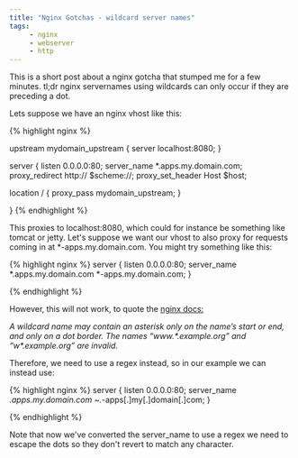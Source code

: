 ```yaml
---
title: "Nginx Gotchas - wildcard server names"
tags: 
     - nginx
     - webserver
     - http
---
```


This is a short post about a nginx gotcha that stumped me for a few minutes. tl;dr nginx servernames using wildcards can only occur if they are preceding a dot. 

Lets suppose we have an nginx vhost like this:

{% highlight nginx %}

upstream mydomain_upstream {
  server localhost:8080;
}

server {
  listen 0.0.0.0:80;
  server_name *.apps.my.domain.com;
  proxy_redirect http:// $scheme://;
  proxy_set_header Host $host;

  location / {
    proxy_pass mydomain_upstream;
  }

}
{% endhighlight %}


This proxies to localhost:8080, which could for instance be something like tomcat or jetty. Let's suppose we want our vhost to also proxy for requests coming in at *-apps.my.domain.com. You might try something like this:




{% highlight nginx %}
server {
  listen 0.0.0.0:80;
  server_name *.apps.my.domain.com *-apps.my.domain.com;
}

{% endhighlight %}


However, this will not work, to quote the [nginx docs:](http://nginx.org/en/docs/http/server_names.html)

*A wildcard name may contain an asterisk only on the name’s start or end, and only on a dot border. The names “www.\*.example.org” and “w\*.example.org” are invalid.*

Therefore, we need to use a regex instead, so in our example we can instead use:

{% highlight nginx %}
server {
  listen 0.0.0.0:80;
  server_name *.apps.my.domain.com ~.*-apps[.]my[.]domain[.]com;
}

{% endhighlight %}


Note that now we've converted the server_name to use a regex we need to escape the dots so they don't revert to match any character.





